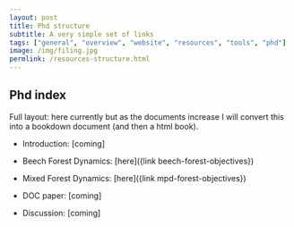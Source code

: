 ```yaml
---
layout: post
title: Phd structure
subtitle: A very simple set of links
tags: ["general", "overview", "website", "resources", "tools", "phd"]
image: /img/filing.jpg
permlink: /resources-structure.html
---
```


## Phd index

Full layout: here currently but as the documents increase I will convert this into a bookdown document (and then a html book).

- Introduction: [coming]

- Beech Forest Dynamics: [here]({link beech-forest-objectives})

- Mixed Forest Dynamics: [here]({link mpd-forest-objectives})
- DOC paper: [coming]
- Discussion: [coming]